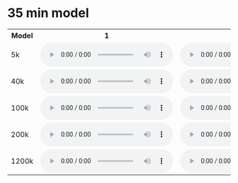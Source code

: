 # 35 min model

<table>
<tr><th>Model</th><th>1</th><th>2</th><th>3</th></tr>
<tr>
<td>5k</td>
<td>        <audio controls="controls">
                  <source type="audio/mp3" src="musetransformer/model_35min/model_35min_model_5k_1_normalised_theme.mid.wav" />
                  <p>Your browser does not support the audio element.</p>
                </audio></td><td>        <audio controls="controls">
                  <source type="audio/mp3" src="musetransformer/model_35min/model_35min_model_5k_2_normalised_theme.mid.wav" />
                  <p>Your browser does not support the audio element.</p>
                </audio></td><td>        <audio controls="controls">
                  <source type="audio/mp3" src="musetransformer/model_35min/model_35min_model_5k_3_normalised_theme.mid.wav" />
                  <p>Your browser does not support the audio element.</p>
                </audio></td></tr>
<tr>
<tr>
<td>40k</td>
<td>        <audio controls="controls">
                  <source type="audio/mp3" src="musetransformer/model_35min/model_35min_model_40k_1_normalised_theme.mid.wav" />
                  <p>Your browser does not support the audio element.</p>
                </audio></td><td>        <audio controls="controls">
                  <source type="audio/mp3" src="musetransformer/model_35min/model_35min_model_40k_2_normalised_theme.mid.wav" />
                  <p>Your browser does not support the audio element.</p>
                </audio></td><td>        <audio controls="controls">
                  <source type="audio/mp3" src="musetransformer/model_35min/model_35min_model_40k_3_normalised_theme.mid.wav" />
                  <p>Your browser does not support the audio element.</p>
                </audio></td></tr>
<tr>
<td>100k</td>
<td>        <audio controls="controls">
                  <source type="audio/mp3" src="musetransformer/model_35min/model_35min_model_100k_1_normalised_theme.mid.wav" />
                  <p>Your browser does not support the audio element.</p>
                </audio></td><td>        <audio controls="controls">
                  <source type="audio/mp3" src="musetransformer/model_35min/model_35min_model_100k_2_normalised_theme.mid.wav" />
                  <p>Your browser does not support the audio element.</p>
                </audio></td><td>        <audio controls="controls">
                  <source type="audio/mp3" src="musetransformer/model_35min/model_35min_model_100k_3_normalised_theme.mid.wav" />
                  <p>Your browser does not support the audio element.</p>
                </audio></td></tr>

<tr>
<td>200k</td>
<td>        <audio controls="controls">
                  <source type="audio/mp3" src="musetransformer/model_35min/model_35min_model_200k_1_normalised_theme.mid.wav" />
                  <p>Your browser does not support the audio element.</p>
                </audio></td><td>        <audio controls="controls">
                  <source type="audio/mp3" src="musetransformer/model_35min/model_35min_model_200k_2_normalised_theme.mid.wav" />
                  <p>Your browser does not support the audio element.</p>
                </audio></td><td>        <audio controls="controls">
                  <source type="audio/mp3" src="musetransformer/model_35min/model_35min_model_200k_3_normalised_theme.mid.wav" />
                  <p>Your browser does not support the audio element.</p>
                </audio></td></tr>

<tr>
<td>1200k</td>
<td>        <audio controls="controls">
                  <source type="audio/mp3" src="musetransformer/model_35min/model_35min_model_1200k_1_normalised_theme.mid.wav" />
                  <p>Your browser does not support the audio element.</p>
                </audio></td><td>        <audio controls="controls">
                  <source type="audio/mp3" src="musetransformer/model_35min/model_35min_model_1200k_2_normalised_theme.mid.wav" />
                  <p>Your browser does not support the audio element.</p>
                </audio></td><td>        <audio controls="controls">
                  <source type="audio/mp3" src="musetransformer/model_35min/model_35min_model_1200k_3_normalised_theme.mid.wav" />
                  <p>Your browser does not support the audio element.</p>
                </audio></td></tr>
</table>
